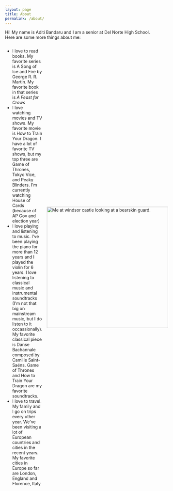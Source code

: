 ```yaml
---
layout: page
title: About
permalink: /about/
---
```

<html>
    <p>Hi! My name is Aditi Bandaru and I am a senior at Del Norte High School. Here are some more things about me:</p>
    <div class="about">
        <ul>
            <li>I love to read books. My favorite series is A Song of Ice and Fire by George R. R. Martin. My favorite book in that series is <i>A Feast for Crows</i></li>
            <li>I love watching movies and TV shows. My favorite movie is How to Train Your Dragon. I have a lot of favorite TV shows, but my top three are Game of Thrones, Tokyo Vice, and Peaky Blinders. I'm currently watching House of Cards (because of AP Gov and election year)</li>
            <li>I love playing and listening to music. I've been playing the piano for more than 12 years and I played the violin for 6 years. I love listening to classical music and instrumental soundtracks (I'm not that big on mainstream music, but I do listen to it occassionally). My favorite classical piece is Danse Bachannale composed by Camille Saint-Saëns. Game of Thrones and How to Train Your Dragon are my favorite soundtracks.</li>
            <li>I love to travel. My family and I go on trips every other year. We've been visiting a lot of European countries and cities in the recent years. My favorite cities in Europe so far are London, England and Florence, Italy</li>
        </ul>
        <img src="{{site.baseurl}}/images/sprints/sprint1_images/windsor_bearskin.JPG" height="400" alt="Me at windsor castle looking at a bearskin guard.">
    </div>
</html>

<style>
    .about {
        display: flex;
        flex-direction: row;
        align-items: center;
        gap: 15px;

    }

</style>


